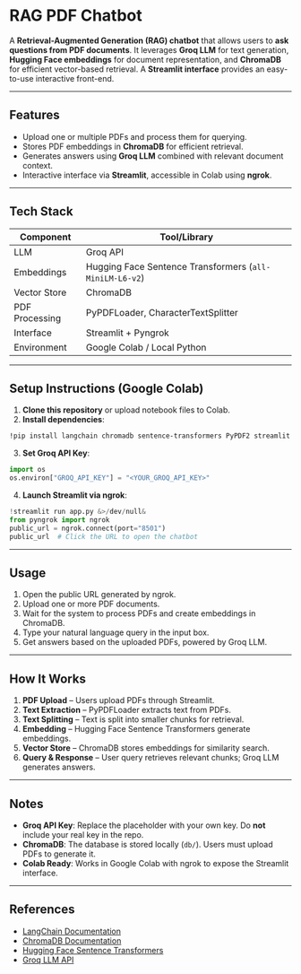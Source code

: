 
# RAG PDF Chatbot

A **Retrieval-Augmented Generation (RAG) chatbot** that allows users to **ask questions from PDF documents**. It leverages **Groq LLM** for text generation, **Hugging Face embeddings** for document representation, and **ChromaDB** for efficient vector-based retrieval. A **Streamlit interface** provides an easy-to-use interactive front-end.

---

## Features

* Upload one or multiple PDFs and process them for querying.
* Stores PDF embeddings in **ChromaDB** for efficient retrieval.
* Generates answers using **Groq LLM** combined with relevant document context.
* Interactive interface via **Streamlit**, accessible in Colab using **ngrok**.

---

## Tech Stack

| Component      | Tool/Library                                            |
| -------------- | ------------------------------------------------------- |
| LLM            | Groq API                                                |
| Embeddings     | Hugging Face Sentence Transformers (`all-MiniLM-L6-v2`) |
| Vector Store   | ChromaDB                                                |
| PDF Processing | PyPDFLoader, CharacterTextSplitter                      |
| Interface      | Streamlit + Pyngrok                                     |
| Environment    | Google Colab / Local Python                             |

---

## Setup Instructions (Google Colab)

1. **Clone this repository** or upload notebook files to Colab.
2. **Install dependencies**:

```bash
!pip install langchain chromadb sentence-transformers PyPDF2 streamlit pyngrok --quiet
```

3. **Set Groq API Key**:

```python
import os
os.environ["GROQ_API_KEY"] = "<YOUR_GROQ_API_KEY>"
```

4. **Launch Streamlit via ngrok**:

```python
!streamlit run app.py &>/dev/null&
from pyngrok import ngrok
public_url = ngrok.connect(port="8501")
public_url  # Click the URL to open the chatbot
```

---

## Usage

1. Open the public URL generated by ngrok.
2. Upload one or more PDF documents.
3. Wait for the system to process PDFs and create embeddings in ChromaDB.
4. Type your natural language query in the input box.
5. Get answers based on the uploaded PDFs, powered by Groq LLM.

---

## How It Works

1. **PDF Upload** – Users upload PDFs through Streamlit.
2. **Text Extraction** – PyPDFLoader extracts text from PDFs.
3. **Text Splitting** – Text is split into smaller chunks for retrieval.
4. **Embedding** – Hugging Face Sentence Transformers generate embeddings.
5. **Vector Store** – ChromaDB stores embeddings for similarity search.
6. **Query & Response** – User query retrieves relevant chunks; Groq LLM generates answers.

---

## Notes

* **Groq API Key**: Replace the placeholder with your own key. Do **not** include your real key in the repo.
* **ChromaDB**: The database is stored locally (`db/`). Users must upload PDFs to generate it.
* **Colab Ready**: Works in Google Colab with ngrok to expose the Streamlit interface.

---

## References

* [LangChain Documentation](https://www.langchain.com/docs/)
* [ChromaDB Documentation](https://www.trychroma.com/)
* [Hugging Face Sentence Transformers](https://www.sbert.net/)
* [Groq LLM API](https://www.groq.com/)

